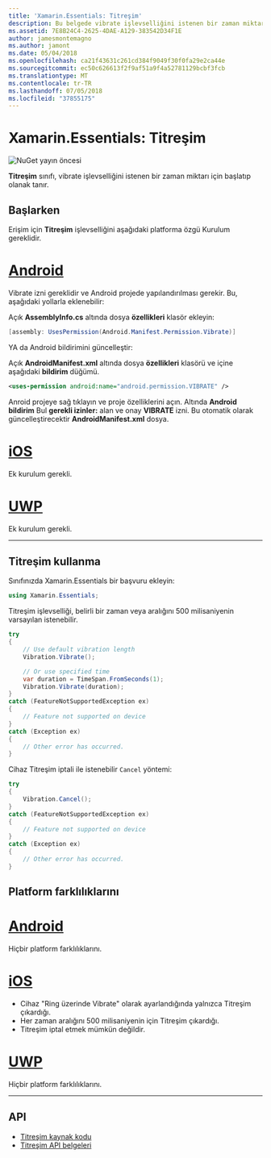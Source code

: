 ```yaml
---
title: 'Xamarin.Essentials: Titreşim'
description: Bu belgede vibrate işlevselliğini istenen bir zaman miktarı için başlatıp olanak sağlayan Xamarin.Essentials Titreşim sınıfında açıklanmaktadır.
ms.assetid: 7E8B24C4-2625-4DAE-A129-383542D34F1E
author: jamesmontemagno
ms.author: jamont
ms.date: 05/04/2018
ms.openlocfilehash: ca21f43631c261cd384f9049f30f0fa29e2ca44e
ms.sourcegitcommit: ec50c626613f2f9af51a9f4a52781129bcbf3fcb
ms.translationtype: MT
ms.contentlocale: tr-TR
ms.lasthandoff: 07/05/2018
ms.locfileid: "37855175"
---
```

# <a name="xamarinessentials-vibration"></a>Xamarin.Essentials: Titreşim

![NuGet yayın öncesi](~/media/shared/pre-release.png)

**Titreşim** sınıfı, vibrate işlevselliğini istenen bir zaman miktarı için başlatıp olanak tanır.

## <a name="getting-started"></a>Başlarken

Erişim için **Titreşim** işlevselliğini aşağıdaki platforma özgü Kurulum gereklidir.

# <a name="androidtabandroid"></a>[Android](#tab/android)

Vibrate izni gereklidir ve Android projede yapılandırılması gerekir. Bu, aşağıdaki yollarla eklenebilir:

Açık **AssemblyInfo.cs** altında dosya **özellikleri** klasör ekleyin:

```csharp
[assembly: UsesPermission(Android.Manifest.Permission.Vibrate)]
```

YA da Android bildirimini güncelleştir:

Açık **AndroidManifest.xml** altında dosya **özellikleri** klasörü ve içine aşağıdaki **bildirim** düğümü.

```xml
<uses-permission android:name="android.permission.VIBRATE" />
```

Anroid projeye sağ tıklayın ve proje özelliklerini açın. Altında **Android bildirim** Bul **gerekli izinler:** alan ve onay **VIBRATE** izni. Bu otomatik olarak güncelleştirecektir **AndroidManifest.xml** dosya.

# <a name="iostabios"></a>[iOS](#tab/ios)

Ek kurulum gerekli.

# <a name="uwptabuwp"></a>[UWP](#tab/uwp)

Ek kurulum gerekli.

-----

## <a name="using-vibration"></a>Titreşim kullanma

Sınıfınızda Xamarin.Essentials bir başvuru ekleyin:

```csharp
using Xamarin.Essentials;
```

Titreşim işlevselliği, belirli bir zaman veya aralığını 500 milisaniyenin varsayılan istenebilir.

```csharp
try
{
    // Use default vibration length
    Vibration.Vibrate();

    // Or use specified time
    var duration = TimeSpan.FromSeconds(1);
    Vibration.Vibrate(duration);
}
catch (FeatureNotSupportedException ex)
{
    // Feature not supported on device
}
catch (Exception ex)
{
    // Other error has occurred.
}
```

Cihaz Titreşim iptali ile istenebilir `Cancel` yöntemi:

```csharp
try
{
    Vibration.Cancel();
}
catch (FeatureNotSupportedException ex)
{
    // Feature not supported on device
}
catch (Exception ex)
{
    // Other error has occurred.
}
```

## <a name="platform-differences"></a>Platform farklılıklarını

# <a name="androidtabandroid"></a>[Android](#tab/android)

Hiçbir platform farklılıklarını.

# <a name="iostabios"></a>[iOS](#tab/ios)

* Cihaz "Ring üzerinde Vibrate" olarak ayarlandığında yalnızca Titreşim çıkardığı.
* Her zaman aralığını 500 milisaniyenin için Titreşim çıkardığı.
* Titreşim iptal etmek mümkün değildir.

# <a name="uwptabuwp"></a>[UWP](#tab/uwp)

Hiçbir platform farklılıklarını.

-----

## <a name="api"></a>API

- [Titreşim kaynak kodu](https://github.com/xamarin/Essentials/tree/master/Xamarin.Essentials/Vibration)
- [Titreşim API belgeleri](xref:Xamarin.Essentials.Vibration)
